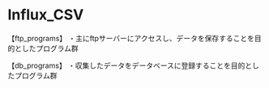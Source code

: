 # Influx_CSV

【ftp_programs】
・主にftpサーバーにアクセスし、データを保存することを目的としたプログラム群

【db_programs】
・収集したデータをデータベースに登録することを目的としたプログラム群

